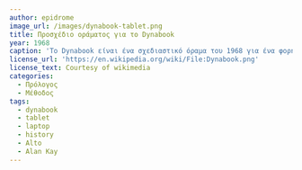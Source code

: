 ```yaml
---
author: epidrome
image_url: /images/dynabook-tablet.png
title: Προσχέδιο οράματος για το Dynabook
year: 1968
caption: 'Το Dynabook είναι ένα σχεδιαστικό όραμα του 1968 για ένα φορητό υπολογιστή τύπου τάμπλετ από τον Alan Kay που απευθύνεται σε παιδιά και μπορεί να προγραμματιστεί με στόχο την προσωπική έκφραση και την επεξεργασία της πληροφορίας'
license_url: 'https://en.wikipedia.org/wiki/File:Dynabook.png'
license_text: Courtesy of wikimedia
categories:
  - Πρόλογος
  - Μέθοδος
tags:
  - dynabook
  - tablet
  - laptop
  - history
  - Alto
  - Alan Kay
---
```

